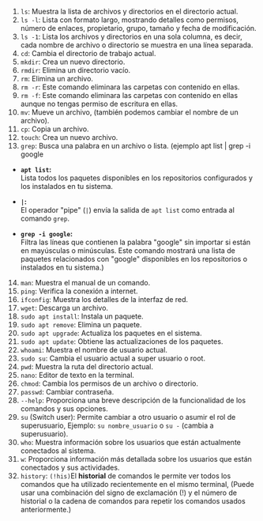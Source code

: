 1. `ls`: Muestra la lista de archivos y directorios en el directorio actual.
2. `ls -l`: Lista con formato largo, mostrando detalles como permisos, número de enlaces, propietario, grupo, tamaño y fecha de modificación.
3. `ls -1`: Lista los archivos y directorios en una sola columna, es decir, cada nombre de archivo o directorio se muestra en una línea separada.
4. `cd`: Cambia el directorio de trabajo actual.
5. `mkdir`: Crea un nuevo directorio.
6. `rmdir`: Elimina un directorio vacío.
7. `rm`: Elimina un archivo. 
8. `rm -r`: Este comando eliminara las carpetas con contenido en ellas.
9. `rm -f`:  Este comando eliminara las carpetas con contenido en ellas aunque no tengas permiso de escritura en ellas.
10. `mv`: Mueve un archivo, (también podemos cambiar el nombre de un archivo).
11. `cp`: Copia un archivo.
12. `touch`: Crea un nuevo archivo.
13. `grep`: Busca una palabra en un archivo o lista. (ejemplo apt list | grep -i google
- **`apt list`:**  
    Lista todos los paquetes disponibles en los repositorios configurados y los instalados en tu sistema.
    
- **`|`:**  
    El operador "pipe" (`|`) envía la salida de `apt list` como entrada al comando `grep`.
    
- **`grep -i google`:**  
    Filtra las líneas que contienen la palabra "google" sin importar si están en mayúsculas o minúsculas. Este comando mostrará una lista de paquetes relacionados con "google" disponibles en los repositorios o instalados en tu sistema.)
14. `man`: Muestra el manual de un comando.
15. `ping`: Verifica la conexión a internet.
16. `ifconfig`: Muestra los detalles de la interfaz de red.
17. `wget`: Descarga un archivo.
18. `sudo apt install`: Instala un paquete.
19. `sudo apt remove`: Elimina un paquete.
20. `sudo apt upgrade`: Actualiza los paquetes en el sistema.
21. `sudo apt update`: Obtiene las actualizaciones de los paquetes.
22. `whoami`: Muestra el nombre de usuario actual.
23. `sudo su`: Cambia el usuario actual a super usuario o root.
24. `pwd`: Muestra la ruta del directorio actual.
25. `nano`: Editor de texto en la terminal.
26. `chmod`: Cambia los permisos de un archivo o directorio.
27. `passwd`: Cambiar contraseña.
28. `--help`: Proporciona una breve descripción de la funcionalidad de los comandos y sus opciones.
29. `su` (Switch user): Permite cambiar a otro usuario o asumir el rol de superusuario, Ejemplo: `su nombre_usuario` o `su -` (cambia a superusuario).
30. `who`: Muestra información sobre los usuarios que están actualmente conectados al sistema.
31. `w`: Proporciona información más detallada sobre los usuarios que están conectados y sus actividades.
32. `history`: `(!his)`El **historial** de comandos le permite ver todos los comandos que ha utilizado recientemente en el mismo terminal, (Puede usar una combinación del signo de exclamación (!) y el número de historial o la cadena de comandos para repetir los comandos usados anteriormente.)
